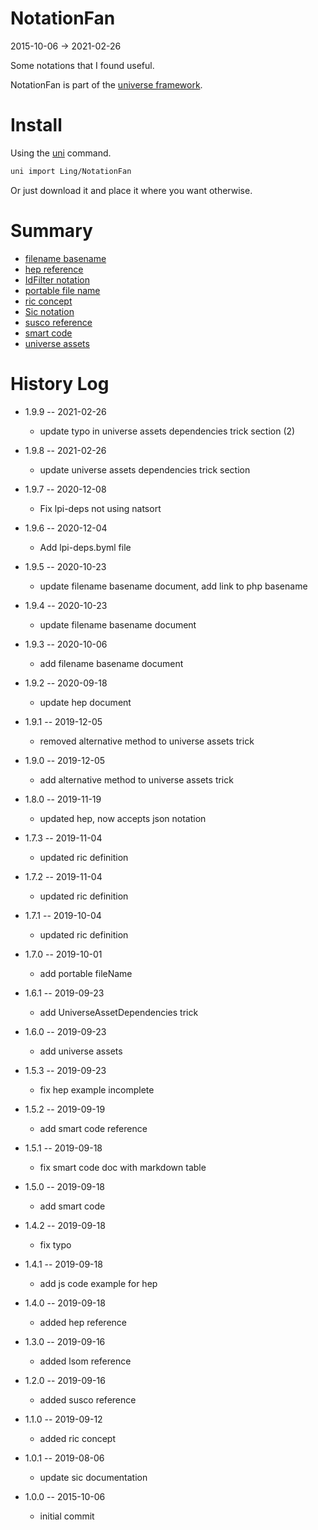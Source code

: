 NotationFan
===========
2015-10-06 -> 2021-02-26



Some notations that I found useful.


NotationFan is part of the [universe framework](https://github.com/karayabin/universe-snapshot).


Install
==========
Using the [uni](https://github.com/lingtalfi/universe-naive-importer) command.
```bash
uni import Ling/NotationFan
```

Or just download it and place it where you want otherwise.



Summary
=======


- [filename basename](https://github.com/lingtalfi/NotationFan/blob/master/filename-basename.md)
- [hep reference](https://github.com/lingtalfi/NotationFan/blob/master/html-element-parameters.md)
- [IdFilter notation](https://github.com/lingtalfi/NotationFan/blob/master/IdFilter/notation.idFilter.eng.md)
- [portable file name](https://github.com/lingtalfi/NotationFan/blob/master/portable-filename.md)
- [ric concept](https://github.com/lingtalfi/NotationFan/blob/master/ric.md)
- [Sic notation](https://github.com/lingtalfi/NotationFan/blob/master/sic.md)
- [susco reference](https://github.com/lingtalfi/NotationFan/blob/master/sql-unofficial-standard-comparison-operators.md)
- [smart code](https://github.com/lingtalfi/NotationFan/blob/master/smart-code.md)
- [universe assets](https://github.com/lingtalfi/NotationFan/blob/master/universe-assets.md)


History Log
===============

- 1.9.9 -- 2021-02-26

    - update typo in universe assets dependencies trick section (2)
  
- 1.9.8 -- 2021-02-26

    - update universe assets dependencies trick section
  
- 1.9.7 -- 2020-12-08

    - Fix lpi-deps not using natsort

- 1.9.6 -- 2020-12-04

    - Add lpi-deps.byml file

- 1.9.5 -- 2020-10-23

    - update filename basename document, add link to php basename
    
- 1.9.4 -- 2020-10-23

    - update filename basename document
    
- 1.9.3 -- 2020-10-06

    - add filename basename document
    
- 1.9.2 -- 2020-09-18

    - update hep document
    
- 1.9.1 -- 2019-12-05

    - removed alternative method to universe assets trick 
    
- 1.9.0 -- 2019-12-05

    - add alternative method to universe assets trick 
    
- 1.8.0 -- 2019-11-19

    - updated hep, now accepts json notation
    
- 1.7.3 -- 2019-11-04

    - updated ric definition
    
- 1.7.2 -- 2019-11-04

    - updated ric definition
    
- 1.7.1 -- 2019-10-04

    - updated ric definition
    
- 1.7.0 -- 2019-10-01

    - add portable fileName
    
- 1.6.1 -- 2019-09-23

    - add UniverseAssetDependencies trick
    
- 1.6.0 -- 2019-09-23

    - add universe assets
    
- 1.5.3 -- 2019-09-23

    - fix hep example incomplete
    
- 1.5.2 -- 2019-09-19

    - add smart code reference
    
- 1.5.1 -- 2019-09-18

    - fix smart code doc with markdown table
    
- 1.5.0 -- 2019-09-18

    - add smart code
    
- 1.4.2 -- 2019-09-18

    - fix typo 
    
- 1.4.1 -- 2019-09-18

    - add js code example for hep 
    
- 1.4.0 -- 2019-09-18

    - added hep reference
    
- 1.3.0 -- 2019-09-16

    - added lsom reference
    
- 1.2.0 -- 2019-09-16

    - added susco reference
    
- 1.1.0 -- 2019-09-12

    - added ric concept
    
- 1.0.1 -- 2019-08-06

    - update sic documentation

- 1.0.0 -- 2015-10-06

    - initial commit

